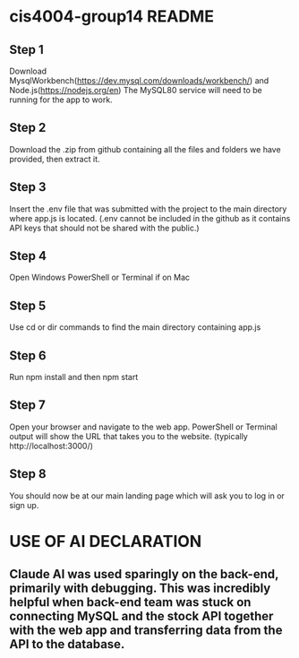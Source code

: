# cis4004-group14 README

## Step 1
Download MysqlWorkbench(https://dev.mysql.com/downloads/workbench/) and Node.js(https://nodejs.org/en) The MySQL80 service will need to be running for the app to work.

## Step 2
Download the .zip from github containing all the files and folders we have provided, then extract it.

## Step 3
Insert the .env file that was submitted with the project to the main directory where app.js is located. (.env cannot be included in the github as it contains API keys that should not be shared with the public.)

## Step 4
Open Windows PowerShell or Terminal if on Mac

## Step 5
Use cd or dir commands to find the main directory containing app.js

## Step 6
Run npm install and then npm start

## Step 7
Open your browser and navigate to the web app. PowerShell or Terminal output will show the URL that takes you to the website. (typically http://localhost:3000/)

## Step 8
You should now be at our main landing page which will ask you to log in or sign up. 


# USE OF AI DECLARATION

## Claude AI was used sparingly on the back-end, primarily with debugging. This was incredibly helpful when back-end team was stuck on connecting MySQL and the stock API together with the web app and transferring data from the API to the database.




